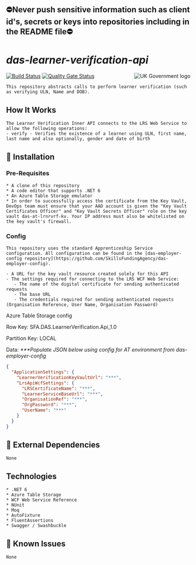 ## ⛔Never push sensitive information such as client id's, secrets or keys into repositories including in the README file⛔

# _das-learner-verification-api_

<img src="https://avatars.githubusercontent.com/u/9841374?s=200&v=4" align="right" alt="UK Government logo">

[![Build Status](https://dev.azure.com/sfa-gov-uk/Digital%20Apprenticeship%20Service/_apis/build/status/das-learner-verification-api?branchName=main)](https://dev.azure.com/sfa-gov-uk/Digital%20Apprenticeship%20Service/_build/latest?definitionId=3182&branchName=main)
[![Quality Gate Status](https://sonarcloud.io/api/project_badges/measure?project=SkillsFundingAgency_das-learner-verification-api&metric=alert_status)](https://sonarcloud.io/dashboard?id=SkillsFundingAgency_das-learner-verification-api)

```
This repository abstracts calls to perform learner verification (such as verifying ULN, Name and DOB).
```

## How It Works

```
The Learner Verification Inner API connects to the LRS Web Service to allow the following operations:
- verify - Verifies the existence of a learner using ULN, first name, last name and also optionally, gender and date of birth
```

## 🚀 Installation

### Pre-Requisites

```
* A clone of this repository
* A code editor that supports .NET 6
* An Azure Table Storage emulator
* In order to successfully access the certificate from the Key Vault, DevOps team must ensure that your AAD account is given the "Key Vault Certificates Officer" and "Key Vault Secrets Officer" role on the key vault das-at-lrnrvrf-kv. Your IP address must also be whitelisted on the key vault's firewall.
```
### Config

```
This repository uses the standard Apprenticeship Service configuration. All configuration can be found in the [das-employer-config repository](https://github.com/SkillsFundingAgency/das-employer-config).

- A URL for the key vault resource created solely for this API
- The settings required for connecting to the LRS WCF Web Service:
   - The name of the digital certificate for sending authenticated requests
   - The base URL
   - The credentials required for sending authenticated requests (Organisation Reference, User Name, Organisation Password)
```

Azure Table Storage config

Row Key: SFA.DAS.LearnerVerification.Api_1.0

Partition Key: LOCAL

Data: 
_***Populate JSON below using config for AT environment from das-employer-config_

```json
{
  "ApplicationSettings": {
    "LearnerVerificationKeyVaultUrl": "***",
    "LrsApiWcfSettings": {
      "LRSCertificateName": "***",
      "LearnerServiceBaseUrl": "***",
      "OrganisationRef": "***",
      "OrgPassword": "***",
      "UserName": "***"
    }
  }
}
```

## 🔗 External Dependencies


```
None
```

## Technologies

```
* .NET 6
* Azure Table Storage
* WCF Web Service Reference
* NUnit
* Moq
* AutoFixture
* FluentAssertions
* Swagger / Swashbuckle
```

## 🐛 Known Issues

```
None
```